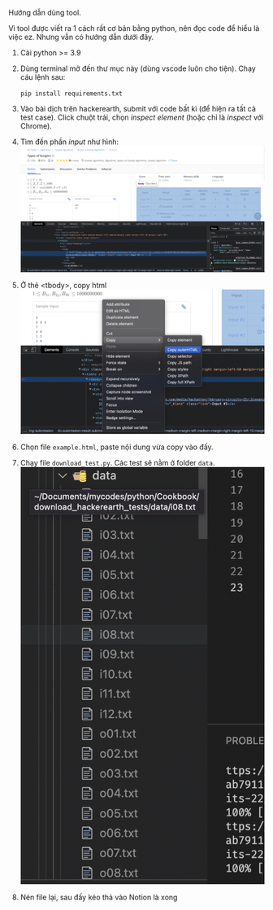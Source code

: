 Hướng dẫn dùng tool.

Vì tool được viết ra 1 cách rất cơ bản bằng python, nên đọc code để hiểu là việc ez. Nhưng vẫn có hướng dẫn dưới đây.

1. Cài python >= 3.9
2. Dùng terminal mở đến thư mục này (dùng vscode luôn cho tiện). Chạy cáu lệnh sau:

    `pip install requirements.txt`
3. Vào bài dịch trên hackerearth, submit với code bất kì (để hiện ra tất cả test case). Click chuột trái, chọn *inspect element* (hoặc chỉ là *inspect* với Chrome).
4. Tìm đến phần *input* như hình:
![plot](img1.png)
5. Ở thẻ \<tbody\>, copy html
![plot](img2.png)
6. Chọn file `example.html`, paste nội dung vừa copy vào đấy.
7. Chạy file `download_test.py`. Các test sẽ nằm ở folder `data`.
![plot](img3.png)
8. Nén file lại, sau đấy kéo thả vào Notion là xong
